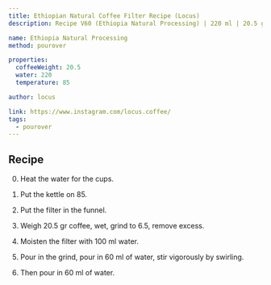 ```yaml
---
title: Ethiopian Natural Coffee Filter Recipe (Locus)
description: Recipe V60 (Ethiopia Natural Processing) | 220 ml | 20.5 gr

name: Ethiopia Natural Processing
method: pourover

properties:
  coffeeWeight: 20.5
  water: 220
  temperature: 85

author: locus

link: https://www.instagram.com/locus.coffee/
tags:
  - pourover
---
```


## Recipe

0. Heat the water for the cups.

1. Put the kettle on 85.

2. Put the filter in the funnel.

3. Weigh 20.5 gr coffee, wet, grind to 6.5, remove excess.

4. Moisten the filter with 100 ml water.

5. Pour in the grind, pour in 60 ml of water, stir vigorously by swirling.

6. Then pour in 60 ml of water.

<br>


